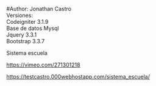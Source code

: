 #Author: Jonathan Castro<br>
Versiones:<br>
Codeigniter 3.1.9<br>
Base de datos Mysql<br>
Jquery 3.3.1<br>
Bootstrap 3.3.7<br> 

Sistema escuela<br>

https://vimeo.com/271301218<br>

https://testcastro.000webhostapp.com/sistema_escuela/<br>
